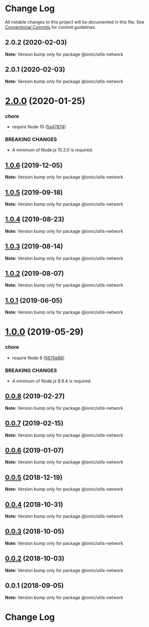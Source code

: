# Change Log

All notable changes to this project will be documented in this file.
See [Conventional Commits](https://conventionalcommits.org) for commit guidelines.

## 2.0.2 (2020-02-03)

**Note:** Version bump only for package @ionic/utils-network





## 2.0.1 (2020-02-03)

**Note:** Version bump only for package @ionic/utils-network





# [2.0.0](https://github.com/ionic-team/ionic-cli/compare/@ionic/utils-network@1.0.6...@ionic/utils-network@2.0.0) (2020-01-25)


### chore

* require Node 10 ([5a47874](https://github.com/ionic-team/ionic-cli/commit/5a478746c074207b6dc96aa8771f04a606deb1ef))


### BREAKING CHANGES

* A minimum of Node.js 10.3.0 is required.





## [1.0.6](https://github.com/ionic-team/ionic-cli/compare/@ionic/utils-network@1.0.5...@ionic/utils-network@1.0.6) (2019-12-05)

**Note:** Version bump only for package @ionic/utils-network





## [1.0.5](https://github.com/ionic-team/ionic-cli/compare/@ionic/utils-network@1.0.4...@ionic/utils-network@1.0.5) (2019-09-18)

**Note:** Version bump only for package @ionic/utils-network





## [1.0.4](https://github.com/ionic-team/ionic-cli/compare/@ionic/utils-network@1.0.3...@ionic/utils-network@1.0.4) (2019-08-23)

**Note:** Version bump only for package @ionic/utils-network





## [1.0.3](https://github.com/ionic-team/ionic-cli/compare/@ionic/utils-network@1.0.2...@ionic/utils-network@1.0.3) (2019-08-14)

**Note:** Version bump only for package @ionic/utils-network





## [1.0.2](https://github.com/ionic-team/ionic-cli/compare/@ionic/utils-network@1.0.1...@ionic/utils-network@1.0.2) (2019-08-07)

**Note:** Version bump only for package @ionic/utils-network





## [1.0.1](https://github.com/ionic-team/ionic-cli/compare/@ionic/utils-network@1.0.0...@ionic/utils-network@1.0.1) (2019-06-05)

**Note:** Version bump only for package @ionic/utils-network





# [1.0.0](https://github.com/ionic-team/ionic-cli/compare/@ionic/utils-network@0.0.8...@ionic/utils-network@1.0.0) (2019-05-29)


### chore

* require Node 8 ([5670e68](https://github.com/ionic-team/ionic-cli/commit/5670e68))


### BREAKING CHANGES

* A minimum of Node.js 8.9.4 is required.





<a name="0.0.8"></a>
## [0.0.8](https://github.com/ionic-team/ionic-cli/compare/@ionic/utils-network@0.0.7...@ionic/utils-network@0.0.8) (2019-02-27)




**Note:** Version bump only for package @ionic/utils-network

<a name="0.0.7"></a>
## [0.0.7](https://github.com/ionic-team/ionic-cli/compare/@ionic/utils-network@0.0.6...@ionic/utils-network@0.0.7) (2019-02-15)




**Note:** Version bump only for package @ionic/utils-network

<a name="0.0.6"></a>
## [0.0.6](https://github.com/ionic-team/ionic-cli/compare/@ionic/utils-network@0.0.5...@ionic/utils-network@0.0.6) (2019-01-07)




**Note:** Version bump only for package @ionic/utils-network

<a name="0.0.5"></a>
## [0.0.5](https://github.com/ionic-team/ionic-cli/compare/@ionic/utils-network@0.0.4...@ionic/utils-network@0.0.5) (2018-12-19)




**Note:** Version bump only for package @ionic/utils-network

<a name="0.0.4"></a>
## [0.0.4](https://github.com/ionic-team/ionic-cli/compare/@ionic/utils-network@0.0.3...@ionic/utils-network@0.0.4) (2018-10-31)




**Note:** Version bump only for package @ionic/utils-network

<a name="0.0.3"></a>
## [0.0.3](https://github.com/ionic-team/ionic-cli/compare/@ionic/utils-network@0.0.2...@ionic/utils-network@0.0.3) (2018-10-05)




**Note:** Version bump only for package @ionic/utils-network

<a name="0.0.2"></a>
## [0.0.2](https://github.com/ionic-team/ionic-cli/compare/@ionic/utils-network@0.0.1...@ionic/utils-network@0.0.2) (2018-10-03)




**Note:** Version bump only for package @ionic/utils-network

<a name="0.0.1"></a>
## 0.0.1 (2018-09-05)




**Note:** Version bump only for package @ionic/utils-network

# Change Log
